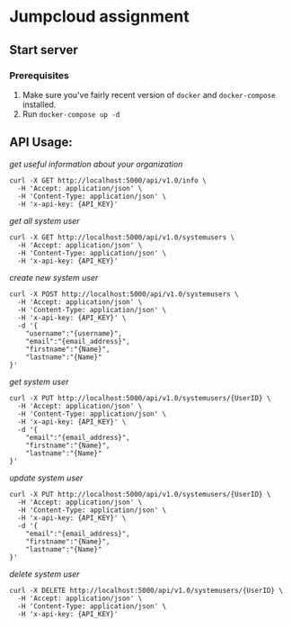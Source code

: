 # Jumpcloud assignment

## Start server

### Prerequisites

1. Make sure you've fairly recent version of `docker` and `docker-compose` installed.
1. Run `docker-compose up -d`

## API Usage:

*get useful information about your organization*
```shell script
curl -X GET http://localhost:5000/api/v1.0/info \
  -H 'Accept: application/json' \
  -H 'Content-Type: application/json' \
  -H 'x-api-key: {API_KEY}'
```

*get all system user*

```shell script
curl -X GET http://localhost:5000/api/v1.0/systemusers \
  -H 'Accept: application/json' \
  -H 'Content-Type: application/json' \
  -H 'x-api-key: {API_KEY}'
```

*create new system user*

```shell script
curl -X POST http://localhost:5000/api/v1.0/systemusers \
  -H 'Accept: application/json' \
  -H 'Content-Type: application/json' \
  -H 'x-api-key: {API_KEY}' \
  -d '{
	"username":"{username}",
	"email":"{email_address}",
	"firstname":"{Name}",
	"lastname":"{Name}"
}'
```

*get system user*

```shell script
curl -X PUT http://localhost:5000/api/v1.0/systemusers/{UserID} \
  -H 'Accept: application/json' \
  -H 'Content-Type: application/json' \
  -H 'x-api-key: {API_KEY}' \
  -d '{
	"email":"{email_address}",
	"firstname":"{Name}",
	"lastname":"{Name}"
}'
```

*update system user*
```shell script
curl -X PUT http://localhost:5000/api/v1.0/systemusers/{UserID} \
  -H 'Accept: application/json' \
  -H 'Content-Type: application/json' \
  -H 'x-api-key: {API_KEY}' \
  -d '{
	"email":"{email_address}",
	"firstname":"{Name}",
	"lastname":"{Name}"
}'
```

*delete system user*

```shell script
curl -X DELETE http://localhost:5000/api/v1.0/systemusers/{UserID} \
  -H 'Accept: application/json' \
  -H 'Content-Type: application/json' \
  -H 'x-api-key: {API_KEY}' 
```
